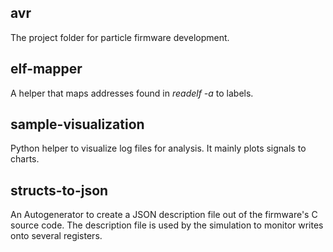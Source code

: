 ## avr 
The project folder for particle firmware development.

## elf-mapper
A helper that maps addresses found in *readelf -a* to labels.

## sample-visualization    
Python helper to visualize log files for analysis. It mainly plots signals to charts.

## structs-to-json
An Autogenerator to create a JSON description file out of the firmware's C source code. The description file is used by the simulation to monitor writes onto several registers.
